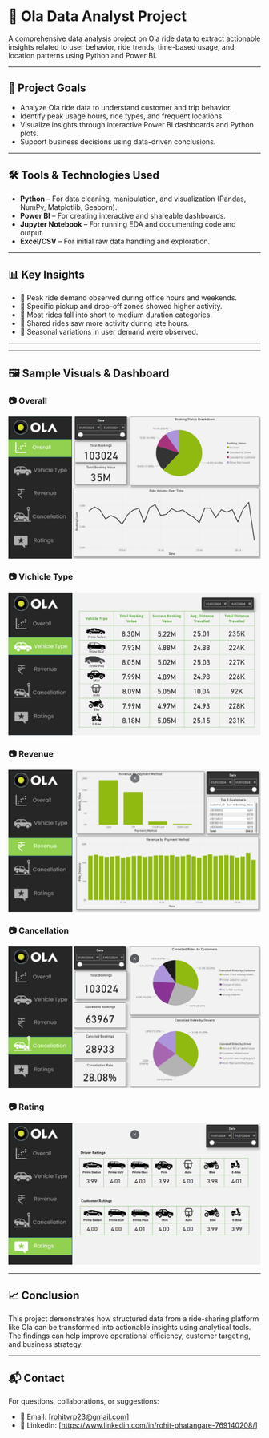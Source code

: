 # 🚕 Ola Data Analyst Project

A comprehensive data analysis project on Ola ride data to extract actionable insights related to user behavior, ride trends, time-based usage, and location patterns using Python and Power BI.

---

## 📌 Project Goals

- Analyze Ola ride data to understand customer and trip behavior.
- Identify peak usage hours, ride types, and frequent locations.
- Visualize insights through interactive Power BI dashboards and Python plots.
- Support business decisions using data-driven conclusions.

---

## 🛠️ Tools & Technologies Used

- **Python** – For data cleaning, manipulation, and visualization (Pandas, NumPy, Matplotlib, Seaborn).
- **Power BI** – For creating interactive and shareable dashboards.
- **Jupyter Notebook** – For running EDA and documenting code and output.
- **Excel/CSV** – For initial raw data handling and exploration.

---

## 📊 Key Insights

- 🔹 Peak ride demand observed during office hours and weekends.
- 🔹 Specific pickup and drop-off zones showed higher activity.
- 🔹 Most rides fall into short to medium duration categories.
- 🔹 Shared rides saw more activity during late hours.
- 🔹 Seasonal variations in user demand were observed.

---

---

## 🖼️ Sample Visuals & Dashboard

### 📷 Overall
![Ride Demand Over Time](https://github.com/RohitPhatangare23/Ola_DataAnalyst/blob/master/DashBoard_Images/Overall.png)

### 📷 Vichicle Type
![Pickup Locations](https://github.com/RohitPhatangare23/Ola_DataAnalyst/blob/master/DashBoard_Images/Vehicle_type.png)

### 📷 Revenue
![Ride Duration](https://github.com/RohitPhatangare23/Ola_DataAnalyst/blob/master/DashBoard_Images/Revenue.png)

### 📷 Cancellation
![Dashboard Overview](https://github.com/RohitPhatangare23/Ola_DataAnalyst/blob/master/DashBoard_Images/Cancellation.png)

### 📷 Rating
![Ride Types](https://github.com/RohitPhatangare23/Ola_DataAnalyst/blob/master/DashBoard_Images/Rating.png)

---

## 📈 Conclusion

This project demonstrates how structured data from a ride-sharing platform like Ola can be transformed into actionable insights using analytical tools. The findings can help improve operational efficiency, customer targeting, and business strategy.

---

## 📬 Contact

For questions, collaborations, or suggestions:

- 📧 Email: [rohitvrp23@gmail.com]
- 💼 LinkedIn: [https://www.linkedin.com/in/rohit-phatangare-769140208/]


